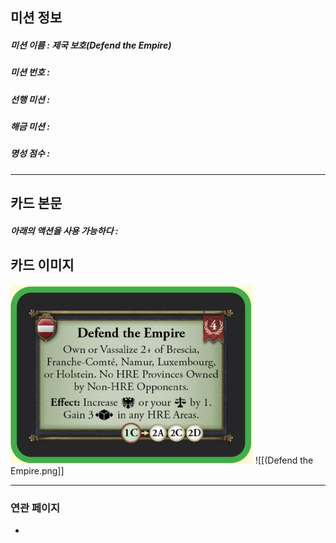 ## 미션 정보
##### 미션 이름 : 제국 보호(Defend the Empire)
##### 미션 번호 : 
##### 선행 미션 : 
##### 해금 미션 : 
##### 명성 점수 :
---
## 카드 본문
##### 아래의 액션을 사용 가능하다 : 

## 카드 이미지
<img src="\Assets\(Defend the Empire.png"/>
![[(Defend the Empire.png]]

--- 

### 연관 페이지
- 
